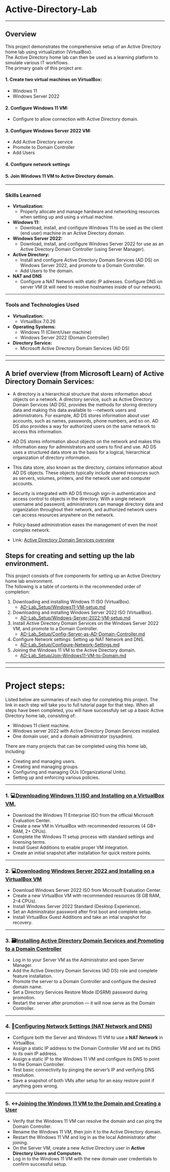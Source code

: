 # Active-Directory-Lab

---

## Overview

This project demonstrates the comprehensive setup of an Active Directory home lab using virtualization (VirtualBox).  
The Active Directory home lab can then be used as a learning platform to simulate various IT workflows.  
The primary goals of this project are:

#### 1. Create two virtual machines on VirtualBox:
  - Windows 11
  - Windows Server 2022
#### 2. Configure Windows 11 VM:
  - Configure to allow connection with Active Directory domain.
#### 3. Configure Windows Server 2022 VM:
  - Add Active Directory service
  - Promote to Domain Controller
  - Add Users
#### 4. Configure network settings
#### 5. Join Windows 11 VM to Active Directory domain.

---

### Skills Learned

- **Virtualization:**
  - Properly allocate and manage hardware and networking resources when setting up and using a virtual machine.
- **Windows 11:**
  - Download, install, and configure Windows 11 to be used as the client (end user) machine in an Active Directory domain.
- **Windows Server 2022:**
  - Download, install, and configure Windows Server 2022 for use as an Active Directory Domain Controller (using Server Manager).
- **Active Directory:**
  - Install and configure Active Directory Domain Services (AD DS) on Windows Server 2022, and promote to a Domain Controller.
  - Add Users to the domain.
- **NAT and DNS**
  - Configure a NAT Network with static IP adresses. Configure DNS on server VM (it will need to resolve hostnames inside of our network).

---

### Tools and Technologies Used

- **Virtualization:**
  - VirtualBox 7.0.26
- **Operating Systems:**
   - Windows 11 (Client/User machine)  
   - Windows Server 2022 (Domain Controller)
- **Directory Service:**
  - Microsoft Active Directory Domain Services (AD DS)

---
---  

## A brief overview (from Microsoft Learn) of Active Directory Domain Services:  

- A directory is a hierarchical structure that stores information about objects on a network. A directory service, such as Active Directory Domain Services (AD DS), provides the methods for storing directory data and making this data available to --network users and administrators. For example, AD DS stores information about user accounts, such as names, passwords, phone numbers, and so on. AD DS also provides a way for authorized users on the same network to access this information.

- AD DS stores information about objects on the network and makes this information easy for administrators and users to find and use. AD DS uses a structured data store as the basis for a logical, hierarchical organization of directory information.

- This data store, also known as the directory, contains information about AD DS objects. These objects typically include shared resources such as servers, volumes, printers, and the network user and computer accounts.

- Security is integrated with AD DS through sign-in authentication and access control to objects in the directory. With a single network username and password, administrators can manage directory data and organization throughout their network, and authorized network users can access resources anywhere on the network.
- Policy-based administration eases the management of even the most complex network.
- Link: [Active Directory Domain Services overview](https://learn.microsoft.com/en-us/windows-server/identity/ad-ds/get-started/virtual-dc/active-directory-domain-services-overview)

## Steps for creating and setting up the lab environment.  

This project consists of five components for setting up an Active Directory home lab environment.  
The following is a table of contents in the recommended order of completion:  

1. Downloading and installing Windows 11 ISO (VirtualBox).
   - [AD-Lab_Setup/Windows11-VM-setup.md](https://github.com/KevinHobart/Active-Directory-Lab/blob/main/AD-Lab_Setup/Windows11-VM-setup.md)
2. Downloading and installing Windows Server 2022 ISO (VirtualBox).
   - [AD-Lab_Setup/Windows-Server-2022-VM-setup.md](https://github.com/KevinHobart/Active-Directory-Lab/blob/main/AD-Lab_Setup/Windows-Server-2022-VM-setup.md)
3. Install Active Directory Domain Services on the Windows Server 2022 VM, and promote to a Domain Controller.
   - [AD-Lab_Setup/Config-Server-as-AD-Domain-Controller.md](https://github.com/KevinHobart/Active-Directory-Lab/blob/main/AD-Lab_Setup/Config-Server-as-AD-Domain-Controller.md)
4. Configure Network settings: Setting up NAT Network and DNS.
   - [AD-Lab_Setup/Configure-Network-Settings.md](https://github.com/KevinHobart/Active-Directory-Lab/blob/main/AD-Lab_Setup/Configure-Network-Settings.md)
5. Joining the Windows 11 VM to the Active Directory domain.
   - [AD-Lab_Setup/Join-Windows11-VM-to-Domain.md](https://github.com/KevinHobart/Active-Directory-Lab/blob/main/AD-Lab_Setup/Join-Windows11-VM-to-Domain.md)

---
---

# Project steps:
Listed below are summaries of each step for completing this project.  The link in each step will take you to full tutorial page for that step.  When all steps have been completed, you will have successfuly set up a basic Active Directory home lab, consisting of:  
 - Windows 11 client machine.
 - Windows server 2022 with Active Directory Domain Services installed.
 - One domain user, and a domain administrator (sysadmin).
     
There are many projects that can be completed using this home lab, including: 
 - Creating and managing users.
 - Creating and managing groups.
 - Configuring and managing OUs (Organizational Units).
 - Setting up and enforcing various policies.  

---

### 1. 💻[Downloading Windows 11 ISO and Installing on a VirtualBox VM.](https://github.com/KevinHobart/Active-Directory-Lab/blob/main/AD-Lab_Setup/Windows11-VM-setup.md)

- Download the Windows 11 Enterprise ISO from the official Microsoft Evaluation Center.  
- Create a new VM in VirtualBox with recommended resources (4 GB+ RAM, 2+ CPUs).  
- Complete the Windows 11 setup process with standard settings and licensing terms.  
- Install Guest Additions to enable proper VM integration.  
- Create an initial snapshot after installation for quick restore points.

---

### 2. 💻[Downloading Windows Server 2022 and Installing on a VirtualBox VM](https://github.com/KevinHobart/Active-Directory-Lab/blob/main/AD-Lab_Setup/Windows-Server-2022-VM-setup.md)

- Download Windows Server 2022 ISO from Microsoft Evaluation Center.  
- Create a new VirtualBox VM with recommended resources (8 GB RAM, 2–4 CPUs).  
- Install Windows Server 2022 Standard (Desktop Experience).  
- Set an Administrator password after first boot and complete setup.  
- Install VirtualBox Guest Additions and take an intial snapshot for recovery.

---

### 3. 🗃️[Installing Active Directory Domain Services and Promoting to a Domain Controller](https://github.com/KevinHobart/Active-Directory-Lab/blob/main/AD-Lab_Setup/Config-Server-as-AD-Domain-Controller.md)

- Log in to your Server VM as the Administrator and open Server Manager.  
- Add the Active Directory Domain Services (AD DS) role and complete feature installation.  
- Promote the server to a Domain Controller and configure the desired domain name.  
- Set a Directory Services Restore Mode (DSRM) password during promotion.  
- Restart the server after promotion — it will now serve as the Domain Controller.

---

### 4. 🔄[Configuring Network Settings (NAT Network and DNS)](https://github.com/KevinHobart/Active-Directory-Lab/blob/main/AD-Lab_Setup/Configure-Network-Settings.md)

- Configure both the Server and Windows 11 VM to use a **NAT Network** in VirtualBox.  
- Assign a static IP address to the Domain Controller VM and set its DNS to its own IP address.  
- Assign a static IP to the Windows 11 VM and configure its DNS to point to the Domain Controller.  
- Test basic connectivity by pinging the server’s IP and verifying DNS resolution.  
- Save a snapshot of both VMs after setup for an easy restore point if anything goes wrong.

---

### 5. ↔️[Joining the Windows 11 VM to the Domain and Creating a User](https://github.com/KevinHobart/Active-Directory-Lab/blob/main/AD-Lab_Setup/Join-Windows11-VM-to-Domain.md)

- Verify that the Windows 11 VM can resolve the domain and can ping the Domain Controller.  
- Rename the Windows 11 VM, then join it to the Active Directory domain.  
- Restart the Windows 11 VM and log in as the local Administrator after joining.  
- On the Server VM, create a new Active Directory user in **Active Directory Users and Computers**.  
- Log in to the Windows 11 VM with the new domain user credentials to confirm successful setup.








